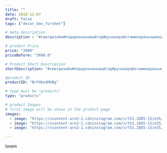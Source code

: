 ```yaml
---
title: ""
date: 2018-12-07
draft: false
tags: ["decor_kmv_furshet"]

# meta description
description : "#свитдизайн#подарокнановыйгод#ручнаяработаминеральныеводы#большиецветыпятигорск#светильникиизизолонапятигорск#"

# product Price
price: "3000"
priceBefore: "3600.0"

# Product Short Description
shortDescription: "#свитдизайн#подарокнановыйгод#ручнаяработаминеральныеводы#большиецветыпятигорск#светильникиизизолонапятигорск#"

#product ID
productID: "BrF4bn4HhBg"

# type must be "products"
type: "products"

# product Images
# first image will be shown in the product page
images:
  - image: "https://scontent-arn2-2.cdninstagram.com/v/t51.2885-15/e35/45605088_2003254279971044_3557271428154919106_n.jpg?se=7&tp=1&_nc_ht=scontent-arn2-2.cdninstagram.com&_nc_cat=108&_nc_ohc=21Qv8nbnn38AX-0xc4B&oh=1ce76645c8f52204c23ab07733e2dd27&oe=606D69E3&ig_cache_key=MTkyOTE5NjE5ODk4NjQxOTY0MA%3D%3D.2"
  - image: "https://scontent-arn2-1.cdninstagram.com/v/t51.2885-15/e35/46072915_552170638542076_3842286550814985362_n.jpg?se=7&tp=1&_nc_ht=scontent-arn2-1.cdninstagram.com&_nc_cat=104&_nc_ohc=qcf9JBbcWicAX9pNOXh&oh=12df108d9c702cb72f9901bb05e1b9f5&oe=606AF688&ig_cache_key=MTkyOTE5NjE5ODk1Mjg5MTQwMA%3D%3D.2"
  - image: "https://scontent-arn2-1.cdninstagram.com/v/t51.2885-15/e35/47378285_751213165256061_1959643266551893315_n.jpg?se=7&tp=1&_nc_ht=scontent-arn2-1.cdninstagram.com&_nc_cat=109&_nc_ohc=dq273XxXcrAAX8ZlfCs&oh=8563300226c76747c5f4a61bf10df118&oe=606C5ADC&ig_cache_key=MTkyOTE5NjE5ODkzNjA1NzQ0NA%3D%3D.2"

---
```

lorem
